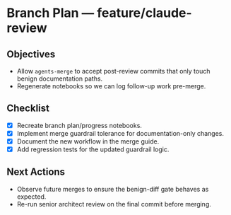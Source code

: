 # Branch Plan — feature/claude-review

## Objectives
- Allow `agents-merge` to accept post-review commits that only touch benign documentation paths.
- Regenerate notebooks so we can log follow-up work pre-merge.

## Checklist
- [x] Recreate branch plan/progress notebooks.
- [x] Implement merge guardrail tolerance for documentation-only changes.
- [x] Document the new workflow in the merge guide.
- [x] Add regression tests for the updated guardrail logic.

## Next Actions
- Observe future merges to ensure the benign-diff gate behaves as expected.
- Re-run senior architect review on the final commit before merging.
